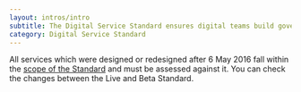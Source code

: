 ```yaml
---
layout: intros/intro
subtitle: The Digital Service Standard ensures digital teams build government services that are simple, clear and fast.
category: Digital Service Standard
---
```

All services which were designed or redesigned after 6 May 2016 fall within the [scope of the Standard](../standard/scope-standard/) and must be assessed against it. You can check the changes between the Live and Beta Standard.
